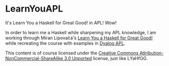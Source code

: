 # LearnYouAPL
It's Learn You a Haskell for Great Good! in APL! Wow!

In order to learn me a Haskell while sharpening my APL knowledge, I am working through Miran Lipovača's [Learn You a Haskell for Great Good!](http://learnyouahaskell.com/) while recreating the course with examples in [Dyalog APL](https://tryapl.org/).

This content is of course licensed under the [Creative Commons Attribution-NonCommercial-ShareAlike 3.0 Unported](https://creativecommons.org/licenses/by-nc-sa/3.0/) license, just like LYaHfGG.